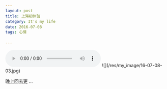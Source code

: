 ```yaml
---
layout: post
title: 上海初体验
category: It's my life
date: 2016-07-08
tags: 心情

---
```

<audio autoplay controls="controls">
  <source type="audio/mpeg" src="/res/my_music/Cross_Every_River.mp3"></source>
  
  <p>Your browser does not support the audio element.</p>
</audio>
![](/res/my_image/16-07-08-03.jpg)

晚上回去更 ... 